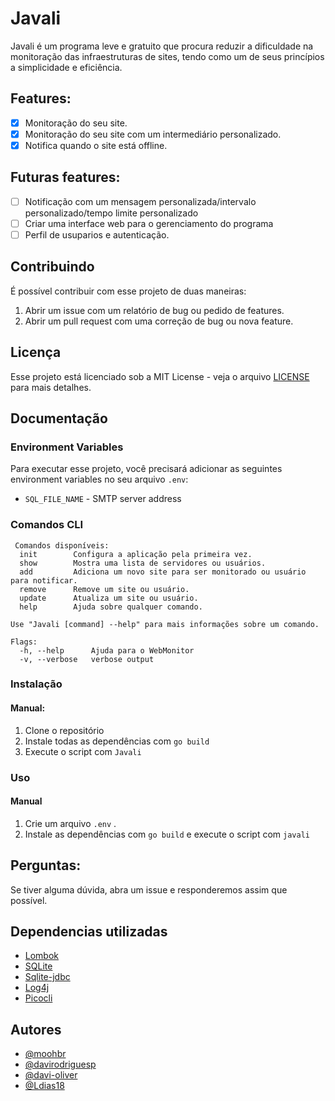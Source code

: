 # Javali

Javali é um programa leve e gratuito que procura reduzir a dificuldade na monitoração das infraestruturas de sites, tendo como um de seus princípios a simplicidade e eficiência.

## Features:

- [x] Monitoração do seu site.
- [x] Monitoração do seu site com um intermediário personalizado.
- [x] Notifica quando o site está offline.

## Futuras features:

- [ ] Notificação com um mensagem personalizada/intervalo personalizado/tempo limite personalizado
- [ ] Criar uma interface web para o gerenciamento do programa
- [ ] Perfil de usuparios e autenticação.

## Contribuindo

É possível contribuir com esse projeto de duas maneiras:

1. Abrir um issue com um relatório de bug ou pedido de features.
2. Abrir um pull request com uma correção de bug ou nova feature.

## Licença

Esse projeto está licenciado sob a MIT License - veja o arquivo [LICENSE](LICENSE) para mais
detalhes.

## Documentação

### Environment Variables

Para executar esse projeto, você precisará adicionar as seguintes environment variables no seu
arquivo `.env`:

- `SQL_FILE_NAME` - SMTP server address

### Comandos CLI

```
 Comandos disponíveis:
  init        Configura a aplicação pela primeira vez.
  show        Mostra uma lista de servidores ou usuários.
  add         Adiciona um novo site para ser monitorado ou usuário para notificar.
  remove      Remove um site ou usuário.
  update      Atualiza um site ou usuário.
  help        Ajuda sobre qualquer comando.

Use "Javali [command] --help" para mais informações sobre um comando.  

Flags:
  -h, --help      Ajuda para o WebMonitor
  -v, --verbose   verbose output
```

### Instalação

#### Manual:

1. Clone o repositório
2. Instale todas as dependências com `go build`
3. Execute o script com `Javali`

### Uso

#### Manual

1. Crie um arquivo `.env` .
2. Instale as dependências com `go build` e execute o script com `javali`

## Perguntas:

Se tiver alguma dúvida, abra um issue e responderemos assim que possível.

## Dependencias utilizadas

- [Lombok](https://projectlombok.org/)
- [SQLite](https://github.com/mattn/go-sqlite3)
- [Sqlite-jdbc](https://github.com/xerial/sqlite-jdbc)
- [Log4j](https://logging.apache.org/log4j/2.x/)
- [Picocli](https://picocli.info/)

## Autores

- [@moohbr](https://www.github.com/moohbr)
- [@davirodriguesp](https://github.com/davirodriguesp)
- [@davi-oliver](https://github.com/davi-oliver)
- [@Ldias18](https://github.com/Ldias18)
